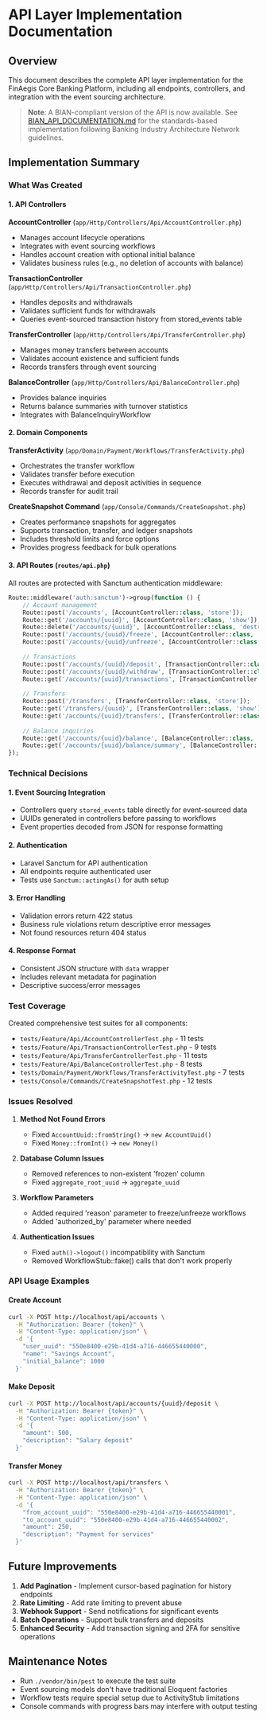 # API Layer Implementation Documentation

## Overview
This document describes the complete API layer implementation for the FinAegis Core Banking Platform, including all endpoints, controllers, and integration with the event sourcing architecture.

> **Note**: A BIAN-compliant version of the API is now available. See [BIAN_API_DOCUMENTATION.md](BIAN_API_DOCUMENTATION.md) for the standards-based implementation following Banking Industry Architecture Network guidelines.

## Implementation Summary

### What Was Created

#### 1. API Controllers

**AccountController** (`app/Http/Controllers/Api/AccountController.php`)
- Manages account lifecycle operations
- Integrates with event sourcing workflows
- Handles account creation with optional initial balance
- Validates business rules (e.g., no deletion of accounts with balance)

**TransactionController** (`app/Http/Controllers/Api/TransactionController.php`)
- Handles deposits and withdrawals
- Validates sufficient funds for withdrawals
- Queries event-sourced transaction history from stored_events table

**TransferController** (`app/Http/Controllers/Api/TransferController.php`)
- Manages money transfers between accounts
- Validates account existence and sufficient funds
- Records transfers through event sourcing

**BalanceController** (`app/Http/Controllers/Api/BalanceController.php`)
- Provides balance inquiries
- Returns balance summaries with turnover statistics
- Integrates with BalanceInquiryWorkflow

#### 2. Domain Components

**TransferActivity** (`app/Domain/Payment/Workflows/TransferActivity.php`)
- Orchestrates the transfer workflow
- Validates transfer before execution
- Executes withdrawal and deposit activities in sequence
- Records transfer for audit trail

**CreateSnapshot Command** (`app/Console/Commands/CreateSnapshot.php`)
- Creates performance snapshots for aggregates
- Supports transaction, transfer, and ledger snapshots
- Includes threshold limits and force options
- Provides progress feedback for bulk operations

#### 3. API Routes (`routes/api.php`)

All routes are protected with Sanctum authentication middleware:

```php
Route::middleware('auth:sanctum')->group(function () {
    // Account management
    Route::post('/accounts', [AccountController::class, 'store']);
    Route::get('/accounts/{uuid}', [AccountController::class, 'show']);
    Route::delete('/accounts/{uuid}', [AccountController::class, 'destroy']);
    Route::post('/accounts/{uuid}/freeze', [AccountController::class, 'freeze']);
    Route::post('/accounts/{uuid}/unfreeze', [AccountController::class, 'unfreeze']);
    
    // Transactions
    Route::post('/accounts/{uuid}/deposit', [TransactionController::class, 'deposit']);
    Route::post('/accounts/{uuid}/withdraw', [TransactionController::class, 'withdraw']);
    Route::get('/accounts/{uuid}/transactions', [TransactionController::class, 'history']);
    
    // Transfers
    Route::post('/transfers', [TransferController::class, 'store']);
    Route::get('/transfers/{uuid}', [TransferController::class, 'show']);
    Route::get('/accounts/{uuid}/transfers', [TransferController::class, 'history']);
    
    // Balance inquiries
    Route::get('/accounts/{uuid}/balance', [BalanceController::class, 'show']);
    Route::get('/accounts/{uuid}/balance/summary', [BalanceController::class, 'summary']);
});
```

### Technical Decisions

#### 1. Event Sourcing Integration
- Controllers query `stored_events` table directly for event-sourced data
- UUIDs generated in controllers before passing to workflows
- Event properties decoded from JSON for response formatting

#### 2. Authentication
- Laravel Sanctum for API authentication
- All endpoints require authenticated user
- Tests use `Sanctum::actingAs()` for auth setup

#### 3. Error Handling
- Validation errors return 422 status
- Business rule violations return descriptive error messages
- Not found resources return 404 status

#### 4. Response Format
- Consistent JSON structure with `data` wrapper
- Includes relevant metadata for pagination
- Descriptive success/error messages

### Test Coverage

Created comprehensive test suites for all components:

- `tests/Feature/Api/AccountControllerTest.php` - 11 tests
- `tests/Feature/Api/TransactionControllerTest.php` - 9 tests  
- `tests/Feature/Api/TransferControllerTest.php` - 11 tests
- `tests/Feature/Api/BalanceControllerTest.php` - 8 tests
- `tests/Domain/Payment/Workflows/TransferActivityTest.php` - 7 tests
- `tests/Console/Commands/CreateSnapshotTest.php` - 12 tests

### Issues Resolved

1. **Method Not Found Errors**
   - Fixed `AccountUuid::fromString()` → `new AccountUuid()`
   - Fixed `Money::fromInt()` → `new Money()`

2. **Database Column Issues**
   - Removed references to non-existent 'frozen' column
   - Fixed `aggregate_root_uuid` → `aggregate_uuid`

3. **Workflow Parameters**
   - Added required 'reason' parameter to freeze/unfreeze workflows
   - Added 'authorized_by' parameter where needed

4. **Authentication Issues**
   - Fixed `auth()->logout()` incompatibility with Sanctum
   - Removed WorkflowStub::fake() calls that don't work properly

### API Usage Examples

#### Create Account
```bash
curl -X POST http://localhost/api/accounts \
  -H "Authorization: Bearer {token}" \
  -H "Content-Type: application/json" \
  -d '{
    "user_uuid": "550e8400-e29b-41d4-a716-446655440000",
    "name": "Savings Account",
    "initial_balance": 1000
  }'
```

#### Make Deposit
```bash
curl -X POST http://localhost/api/accounts/{uuid}/deposit \
  -H "Authorization: Bearer {token}" \
  -H "Content-Type: application/json" \
  -d '{
    "amount": 500,
    "description": "Salary deposit"
  }'
```

#### Transfer Money
```bash
curl -X POST http://localhost/api/transfers \
  -H "Authorization: Bearer {token}" \
  -H "Content-Type: application/json" \
  -d '{
    "from_account_uuid": "550e8400-e29b-41d4-a716-446655440001",
    "to_account_uuid": "550e8400-e29b-41d4-a716-446655440002",
    "amount": 250,
    "description": "Payment for services"
  }'
```

## Future Improvements

1. **Add Pagination** - Implement cursor-based pagination for history endpoints
2. **Rate Limiting** - Add rate limiting to prevent abuse
3. **Webhook Support** - Send notifications for significant events
4. **Batch Operations** - Support bulk transfers and deposits
5. **Enhanced Security** - Add transaction signing and 2FA for sensitive operations

## Maintenance Notes

- Run `./vendor/bin/pest` to execute the test suite
- Event sourcing models don't have traditional Eloquent factories
- Workflow tests require special setup due to ActivityStub limitations
- Console commands with progress bars may interfere with output testing